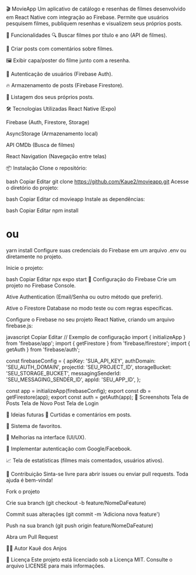 🎬 MovieApp
Um aplicativo de catálogo e resenhas de filmes desenvolvido em React Native com integração ao Firebase. Permite que usuários pesquisem filmes, publiquem resenhas e visualizem seus próprios posts.



🚀 Funcionalidades
🔍 Buscar filmes por título e ano (API de filmes).

📝 Criar posts com comentários sobre filmes.

🖼️ Exibir capa/poster do filme junto com a resenha.

👥 Autenticação de usuários (Firebase Auth).

🔥 Armazenamento de posts (Firebase Firestore).

👤 Listagem dos seus próprios posts.

🛠️ Tecnologias Utilizadas
React Native (Expo)

Firebase (Auth, Firestore, Storage)

AsyncStorage (Armazenamento local)

API OMDb (Busca de filmes)

React Navigation (Navegação entre telas)

📦 Instalação
Clone o repositório:

bash
Copiar
Editar
git clone https://github.com/Kaue2/movieapp.git
Acesse o diretório do projeto:

bash
Copiar
Editar
cd movieapp
Instale as dependências:

bash
Copiar
Editar
npm install
# ou
yarn install
Configure suas credenciais do Firebase em um arquivo .env ou diretamente no projeto.

Inicie o projeto:

bash
Copiar
Editar
npx expo start
🔑 Configuração do Firebase
Crie um projeto no Firebase Console.

Ative Authentication (Email/Senha ou outro método que preferir).

Ative o Firestore Database no modo teste ou com regras específicas.

Configure o Firebase no seu projeto React Native, criando um arquivo firebase.js:

javascript
Copiar
Editar
// Exemplo de configuração
import { initializeApp } from 'firebase/app';
import { getFirestore } from 'firebase/firestore';
import { getAuth } from 'firebase/auth';

const firebaseConfig = {
  apiKey: 'SUA_API_KEY',
  authDomain: 'SEU_AUTH_DOMAIN',
  projectId: 'SEU_PROJECT_ID',
  storageBucket: 'SEU_STORAGE_BUCKET',
  messagingSenderId: 'SEU_MESSAGING_SENDER_ID',
  appId: 'SEU_APP_ID',
};

const app = initializeApp(firebaseConfig);
export const db = getFirestore(app);
export const auth = getAuth(app);
📸 Screenshots
Tela de Posts	Tela de Novo Post	Tela de Login

🧠 Ideias futuras
💬 Curtidas e comentários em posts.

🌟 Sistema de favoritos.

🎨 Melhorias na interface (UI/UX).

🔐 Implementar autenticação com Google/Facebook.

📈 Tela de estatísticas (filmes mais comentados, usuários ativos).

🤝 Contribuição
Sinta-se livre para abrir issues ou enviar pull requests. Toda ajuda é bem-vinda!

Fork o projeto

Crie sua branch (git checkout -b feature/NomeDaFeature)

Commit suas alterações (git commit -m 'Adiciona nova feature')

Push na sua branch (git push origin feature/NomeDaFeature)

Abra um Pull Request

🧑‍💻 Autor
Kauê dos Anjos

📝 Licença
Este projeto está licenciado sob a Licença MIT. Consulte o arquivo LICENSE para mais informações.